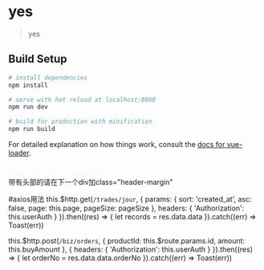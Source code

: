 # yes

> yes

## Build Setup

``` bash
# install dependencies
npm install

# serve with hot reload at localhost:8080
npm run dev

# build for production with minification
npm run build
```

For detailed explanation on how things work, consult the [docs for vue-loader](http://vuejs.github.io/vue-loader).

#
带有<mt-header>头部的请在下一个div加class="header-margin"

#axios用法
this.$http.get(`/trades/jour`, { params: { sort: 'created_at', asc: false, page: this.page, pageSize: pageSize }, headers: { 'Authorization': this.userAuth } }).then((res) => {
    let records = res.data.data
}).catch((err) => Toast(err))

this.$http.post(`/biz/orders`, { productId: this.$route.params.id, amount: this.buyAmount }, { headers: { 'Authorization': this.userAuth } }).then((res) => {
    let orderNo = res.data.data.orderNo
}).catch((err) => Toast(err))